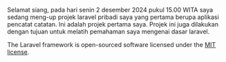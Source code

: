 Selamat siang, pada hari senin 2 desember 2024 pukul 15.00 WITA saya sedang meng-up projek laravel pribadi saya yang pertama berupa aplikasi pencatat catatan.
Ini adalah projek pertama saya. Projek ini juga dilakukan dengan tujuan untuk melatih pemahaman saya mengenai dasar laravel.

The Laravel framework is open-sourced software licensed under the [MIT license](https://opensource.org/licenses/MIT).
